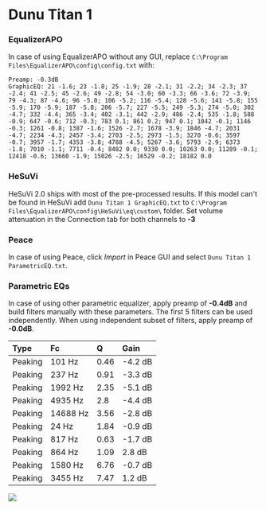 # Dunu Titan 1

### EqualizerAPO
In case of using EqualizerAPO without any GUI, replace `C:\Program Files\EqualizerAPO\config\config.txt`
with:
```
Preamp: -0.3dB
GraphicEQ: 21 -1.6; 23 -1.8; 25 -1.9; 28 -2.1; 31 -2.2; 34 -2.3; 37 -2.4; 41 -2.5; 45 -2.6; 49 -2.8; 54 -3.0; 60 -3.3; 66 -3.6; 72 -3.9; 79 -4.3; 87 -4.6; 96 -5.0; 106 -5.2; 116 -5.4; 128 -5.6; 141 -5.8; 155 -5.9; 170 -5.9; 187 -5.8; 206 -5.7; 227 -5.5; 249 -5.3; 274 -5.0; 302 -4.7; 332 -4.4; 365 -3.4; 402 -3.1; 442 -2.9; 486 -2.4; 535 -1.8; 588 -0.9; 647 -0.6; 712 -0.3; 783 0.1; 861 0.2; 947 0.1; 1042 -0.1; 1146 -0.3; 1261 -0.8; 1387 -1.6; 1526 -2.7; 1678 -3.9; 1846 -4.7; 2031 -4.7; 2234 -4.3; 2457 -3.4; 2703 -2.5; 2973 -1.5; 3270 -0.6; 3597 -0.7; 3957 -1.7; 4353 -3.8; 4788 -4.5; 5267 -3.6; 5793 -2.9; 6373 -1.8; 7010 -1.1; 7711 -0.4; 8482 0.0; 9330 0.0; 10263 0.0; 11289 -0.1; 12418 -0.6; 13660 -1.9; 15026 -2.5; 16529 -0.2; 18182 0.0
```

### HeSuVi
HeSuVi 2.0 ships with most of the pre-processed results. If this model can't be found in HeSuVi add
`Dunu Titan 1 GraphicEQ.txt` to `C:\Program Files\EqualizerAPO\config\HeSuVi\eq\custom\` folder.
Set volume attenuation in the Connection tab for both channels to **-3**

### Peace
In case of using Peace, click *Import* in Peace GUI and select `Dunu Titan 1 ParametricEQ.txt`.

### Parametric EQs
In case of using other parametric equalizer, apply preamp of **-0.4dB** and build filters manually
with these parameters. The first 5 filters can be used independently.
When using independent subset of filters, apply preamp of **-0.0dB**.

| Type    | Fc       |    Q | Gain    |
|:--------|:---------|:-----|:--------|
| Peaking | 101 Hz   | 0.46 | -4.2 dB |
| Peaking | 237 Hz   | 0.91 | -3.3 dB |
| Peaking | 1992 Hz  | 2.35 | -5.1 dB |
| Peaking | 4935 Hz  | 2.8  | -4.4 dB |
| Peaking | 14688 Hz | 3.56 | -2.8 dB |
| Peaking | 24 Hz    | 1.84 | -0.9 dB |
| Peaking | 817 Hz   | 0.63 | -1.7 dB |
| Peaking | 864 Hz   | 1.09 | 2.8 dB  |
| Peaking | 1580 Hz  | 6.76 | -0.7 dB |
| Peaking | 3455 Hz  | 7.47 | 1.2 dB  |

![](https://raw.githubusercontent.com/jaakkopasanen/AutoEq/master/results/innerfidelity/sbaf-serious/Dunu%20Titan%201/Dunu%20Titan%201.png)